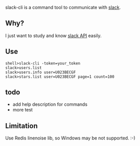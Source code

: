 slack-cli is a command tool to communicate with [slack](https://slack.com).

## Why?

I just want to study and know [slack API](https://api.slack.com) easily.

## Use

```
shell>slack-cli -token=your_token
slack>users.list
slack>users.info user=U023BECGF
slack>stars.list user=U023BECGF page=1 count=100
```

## todo

+ add help description for commands
+ more test

## Limitation

Use Redis linenoise lib, so Windows may be not supported. :-)
